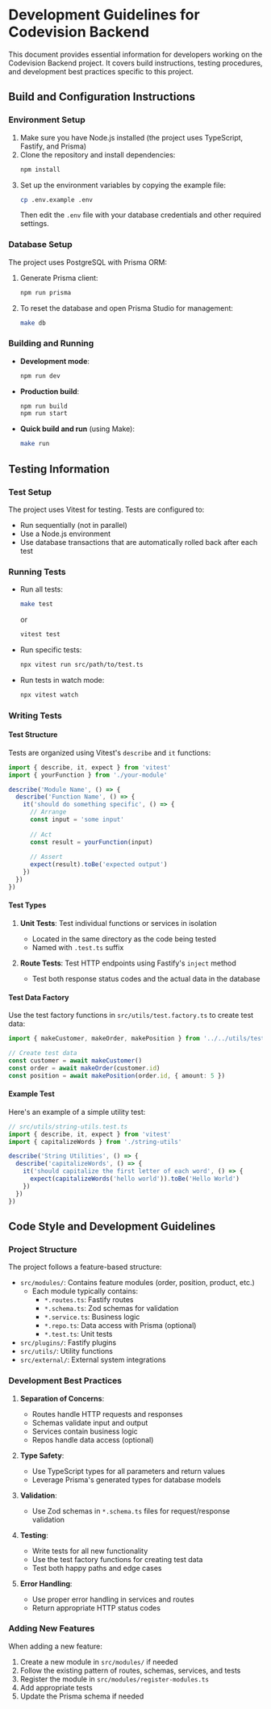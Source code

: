 # Development Guidelines for Codevision Backend

This document provides essential information for developers working on the Codevision Backend project. It covers build instructions, testing procedures, and development best practices specific to this project.

## Build and Configuration Instructions

### Environment Setup

1. Make sure you have Node.js installed (the project uses TypeScript, Fastify, and Prisma)
2. Clone the repository and install dependencies:
   ```bash
   npm install
   ```
3. Set up the environment variables by copying the example file:
   ```bash
   cp .env.example .env
   ```
   Then edit the `.env` file with your database credentials and other required settings.

### Database Setup

The project uses PostgreSQL with Prisma ORM:

1. Generate Prisma client:
   ```bash
   npm run prisma
   ```
2. To reset the database and open Prisma Studio for management:
   ```bash
   make db
   ```

### Building and Running

- **Development mode**:
  ```bash
  npm run dev
  ```

- **Production build**:
  ```bash
  npm run build
  npm run start
  ```
  
- **Quick build and run** (using Make):
  ```bash
  make run
  ```


## Testing Information

### Test Setup

The project uses Vitest for testing. Tests are configured to:
- Run sequentially (not in parallel)
- Use a Node.js environment
- Use database transactions that are automatically rolled back after each test

### Running Tests

- Run all tests:
  ```bash
  make test
  ```
  or
  ```bash
  vitest test
  ```

- Run specific tests:
  ```bash
  npx vitest run src/path/to/test.ts
  ```

- Run tests in watch mode:
  ```bash
  npx vitest watch
  ```

### Writing Tests

#### Test Structure

Tests are organized using Vitest's `describe` and `it` functions:

```typescript
import { describe, it, expect } from 'vitest'
import { yourFunction } from './your-module'

describe('Module Name', () => {
  describe('Function Name', () => {
    it('should do something specific', () => {
      // Arrange
      const input = 'some input'
      
      // Act
      const result = yourFunction(input)
      
      // Assert
      expect(result).toBe('expected output')
    })
  })
})
```

#### Test Types

1. **Unit Tests**: Test individual functions or services in isolation
   - Located in the same directory as the code being tested
   - Named with `.test.ts` suffix

2. **Route Tests**: Test HTTP endpoints using Fastify's `inject` method
   - Test both response status codes and the actual data in the database

#### Test Data Factory

Use the test factory functions in `src/utils/test.factory.ts` to create test data:

```typescript
import { makeCustomer, makeOrder, makePosition } from '../../utils/test.factory'

// Create test data
const customer = await makeCustomer()
const order = await makeOrder(customer.id)
const position = await makePosition(order.id, { amount: 5 })
```

#### Example Test

Here's an example of a simple utility test:

```typescript
// src/utils/string-utils.test.ts
import { describe, it, expect } from 'vitest'
import { capitalizeWords } from './string-utils'

describe('String Utilities', () => {
  describe('capitalizeWords', () => {
    it('should capitalize the first letter of each word', () => {
      expect(capitalizeWords('hello world')).toBe('Hello World')
    })
  })
})
```

## Code Style and Development Guidelines

### Project Structure

The project follows a feature-based structure:

- `src/modules/`: Contains feature modules (order, position, product, etc.)
  - Each module typically contains:
    - `*.routes.ts`: Fastify routes
    - `*.schema.ts`: Zod schemas for validation
    - `*.service.ts`: Business logic
    - `*.repo.ts`: Data access with Prisma (optional)
    - `*.test.ts`: Unit tests
- `src/plugins/`: Fastify plugins
- `src/utils/`: Utility functions
- `src/external/`: External system integrations

### Development Best Practices

1. **Separation of Concerns**:
   - Routes handle HTTP requests and responses
   - Schemas validate input and output
   - Services contain business logic
   - Repos handle data access (optional)

2. **Type Safety**:
   - Use TypeScript types for all parameters and return values
   - Leverage Prisma's generated types for database models

3. **Validation**:
   - Use Zod schemas in `*.schema.ts` files for request/response validation

4. **Testing**:
   - Write tests for all new functionality
   - Use the test factory functions for creating test data
   - Test both happy paths and edge cases

5. **Error Handling**:
   - Use proper error handling in services and routes
   - Return appropriate HTTP status codes

### Adding New Features

When adding a new feature:

1. Create a new module in `src/modules/` if needed
2. Follow the existing pattern of routes, schemas, services, and tests
3. Register the module in `src/modules/register-modules.ts`
4. Add appropriate tests
5. Update the Prisma schema if needed